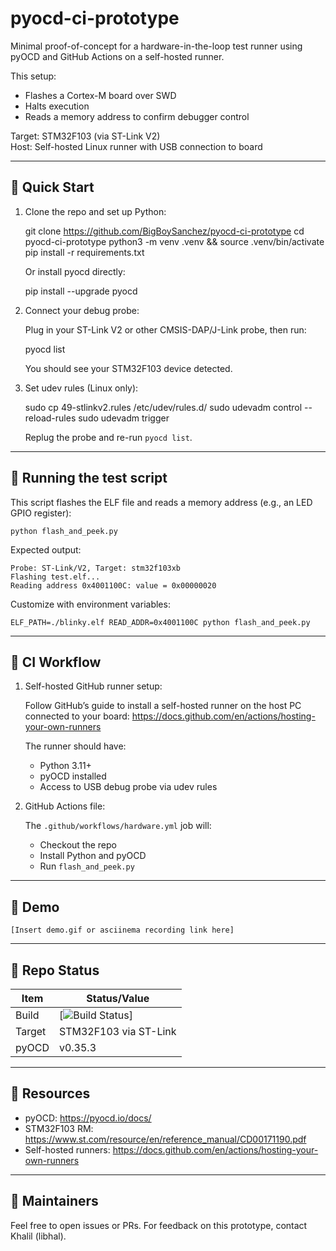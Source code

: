 pyocd-ci-prototype
==================

Minimal proof-of-concept for a hardware-in-the-loop test runner using pyOCD and GitHub Actions on a self-hosted runner.

This setup:
- Flashes a Cortex-M board over SWD
- Halts execution
- Reads a memory address to confirm debugger control

Target: STM32F103 (via ST-Link V2)  
Host: Self-hosted Linux runner with USB connection to board

----------------------------
🚀 Quick Start
----------------------------

1. Clone the repo and set up Python:

    git clone https://github.com/BigBoySanchez/pyocd-ci-prototype
    cd pyocd-ci-prototype
    python3 -m venv .venv && source .venv/bin/activate
    pip install -r requirements.txt

    Or install pyocd directly:

    pip install --upgrade pyocd

2. Connect your debug probe:

    Plug in your ST-Link V2 or other CMSIS-DAP/J-Link probe, then run:

    pyocd list

    You should see your STM32F103 device detected.

3. Set udev rules (Linux only):

    sudo cp 49-stlinkv2.rules /etc/udev/rules.d/
    sudo udevadm control --reload-rules
    sudo udevadm trigger

    Replug the probe and re-run `pyocd list`.

----------------------------
🧪 Running the test script
----------------------------

This script flashes the ELF file and reads a memory address (e.g., an LED GPIO register):

    python flash_and_peek.py

Expected output:

    Probe: ST-Link/V2, Target: stm32f103xb
    Flashing test.elf...
    Reading address 0x4001100C: value = 0x00000020

Customize with environment variables:

    ELF_PATH=./blinky.elf READ_ADDR=0x4001100C python flash_and_peek.py

----------------------------
🧰 CI Workflow
----------------------------

1. Self-hosted GitHub runner setup:

    Follow GitHub’s guide to install a self-hosted runner on the host PC connected to your board:
    https://docs.github.com/en/actions/hosting-your-own-runners

    The runner should have:
    - Python 3.11+
    - pyOCD installed
    - Access to USB debug probe via udev rules

2. GitHub Actions file:

    The `.github/workflows/hardware.yml` job will:
    - Checkout the repo
    - Install Python and pyOCD
    - Run `flash_and_peek.py`

----------------------------
🎥 Demo
----------------------------

    [Insert demo.gif or asciinema recording link here]

----------------------------
🧼 Repo Status
----------------------------

| Item      | Status/Value |
|-----------|--------------|
| Build     | [![Build Status](https://github.com/YOUR_USERNAME/pyocd-ci-prototype/actions/workflows/hardware.yml/badge.svg)] |
| Target    | STM32F103 via ST-Link |
| pyOCD     | v0.35.3 |

----------------------------
📎 Resources
----------------------------

- pyOCD: https://pyocd.io/docs/
- STM32F103 RM: https://www.st.com/resource/en/reference_manual/CD00171190.pdf
- Self-hosted runners: https://docs.github.com/en/actions/hosting-your-own-runners

----------------------------
🙋 Maintainers
----------------------------

Feel free to open issues or PRs. For feedback on this prototype, contact Khalil (libhal).
